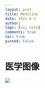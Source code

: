 ```yaml
---
layout: post
title: Medicine
date: 2021-6-3
author: 
tags: [cv, note]
comments: true
toc: true
pinned: False
---
```


<!-- more -->

# 医学图像    

![](https://images.weserv.nl/?url=https://i0.hdslb.com/bfs/article/76bb6faf832f40187e94a20452cb2edf472f987e.png)



